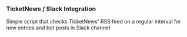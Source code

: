 ### TicketNews / Slack Integration
Simple script that checks TicketNews' RSS feed on a regular interval for new entries and bot posts in Slack channel
